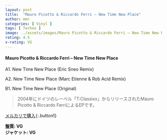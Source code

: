 ```yaml
---
layout: post
title:  "Mauro Picotto & Riccardo Ferri – New Time New Place"
author: mmr
categories: [ Vinyl ]
tags: [ Techno ]
image: ../assets/images/Mauro Picotto & Riccardo Ferri – New Time New Place.jpg
rating: 4.5
v-rating: VG
---
```


#### Mauro Picotto & Riccardo Ferri – New Time New Place

A1. New Time New Place (Eric Sneo Remix)

A2. New Time New Place (Marc Etienne & Rob Acid Remix)

B1. New Time New Place (Original)

> 2004年にドイツのレーベル「T:Classixx」からリリースされたMauro Picotto & Riccardo FerriによるEPです。

[メルカリで購入](https://jp.mercari.com/item/m99146972964){:.button1}

<div class="mt-4 mb-4 d-flex align-items-center">
<strong class="mr-1">盤質: VG</strong>
</div>
<div class="mt-4 mb-4 d-flex align-items-center">
<strong class="mr-1">ジャケット: VG</strong>
</div>
